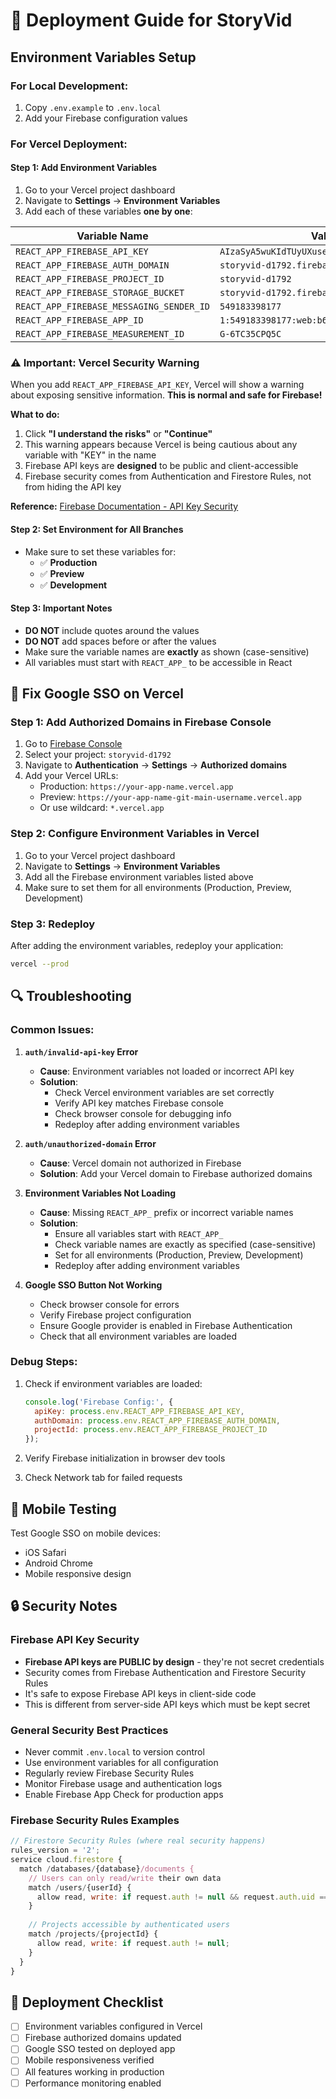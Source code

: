 # 🚀 Deployment Guide for StoryVid

## Environment Variables Setup

### For Local Development:
1. Copy `.env.example` to `.env.local`
2. Add your Firebase configuration values

### For Vercel Deployment:

#### Step 1: Add Environment Variables
1. Go to your Vercel project dashboard
2. Navigate to **Settings** → **Environment Variables**
3. Add each of these variables **one by one**:

| Variable Name | Value |
|---------------|-------|
| `REACT_APP_FIREBASE_API_KEY` | `AIzaSyA5wuKIdTUyUXuseAfp_3flJceKpgJQrk4` |
| `REACT_APP_FIREBASE_AUTH_DOMAIN` | `storyvid-d1792.firebaseapp.com` |
| `REACT_APP_FIREBASE_PROJECT_ID` | `storyvid-d1792` |
| `REACT_APP_FIREBASE_STORAGE_BUCKET` | `storyvid-d1792.firebasestorage.app` |
| `REACT_APP_FIREBASE_MESSAGING_SENDER_ID` | `549183398177` |
| `REACT_APP_FIREBASE_APP_ID` | `1:549183398177:web:b6bca429c71d61a0e7de60` |
| `REACT_APP_FIREBASE_MEASUREMENT_ID` | `G-6TC35CPQ5C` |

### ⚠️ **Important: Vercel Security Warning**
When you add `REACT_APP_FIREBASE_API_KEY`, Vercel will show a warning about exposing sensitive information. **This is normal and safe for Firebase!**

**What to do:**
1. Click **"I understand the risks"** or **"Continue"** 
2. This warning appears because Vercel is being cautious about any variable with "KEY" in the name
3. Firebase API keys are **designed** to be public and client-accessible
4. Firebase security comes from Authentication and Firestore Rules, not from hiding the API key

**Reference:** [Firebase Documentation - API Key Security](https://firebase.google.com/docs/projects/api-keys)

#### Step 2: Set Environment for All Branches
- Make sure to set these variables for:
  - ✅ **Production**
  - ✅ **Preview**
  - ✅ **Development**

#### Step 3: Important Notes
- **DO NOT** include quotes around the values
- **DO NOT** add spaces before or after the values
- Make sure the variable names are **exactly** as shown (case-sensitive)
- All variables must start with `REACT_APP_` to be accessible in React

## 🔧 Fix Google SSO on Vercel

### Step 1: Add Authorized Domains in Firebase Console

1. Go to [Firebase Console](https://console.firebase.google.com/)
2. Select your project: `storyvid-d1792`
3. Navigate to **Authentication** → **Settings** → **Authorized domains**
4. Add your Vercel URLs:
   - Production: `https://your-app-name.vercel.app`
   - Preview: `https://your-app-name-git-main-username.vercel.app`
   - Or use wildcard: `*.vercel.app`

### Step 2: Configure Environment Variables in Vercel

1. Go to your Vercel project dashboard
2. Navigate to **Settings** → **Environment Variables**
3. Add all the Firebase environment variables listed above
4. Make sure to set them for all environments (Production, Preview, Development)

### Step 3: Redeploy

After adding the environment variables, redeploy your application:
```bash
vercel --prod
```

## 🔍 Troubleshooting

### Common Issues:

1. **`auth/invalid-api-key` Error**
   - **Cause**: Environment variables not loaded or incorrect API key
   - **Solution**: 
     - Check Vercel environment variables are set correctly
     - Verify API key matches Firebase console
     - Check browser console for debugging info
     - Redeploy after adding environment variables

2. **`auth/unauthorized-domain` Error**
   - **Cause**: Vercel domain not authorized in Firebase
   - **Solution**: Add your Vercel domain to Firebase authorized domains

3. **Environment Variables Not Loading**
   - **Cause**: Missing `REACT_APP_` prefix or incorrect variable names
   - **Solution**: 
     - Ensure all variables start with `REACT_APP_`
     - Check variable names are exactly as specified (case-sensitive)
     - Set for all environments (Production, Preview, Development)
     - Redeploy after adding environment variables

4. **Google SSO Button Not Working**
   - Check browser console for errors
   - Verify Firebase project configuration
   - Ensure Google provider is enabled in Firebase Authentication
   - Check that all environment variables are loaded

### Debug Steps:

1. Check if environment variables are loaded:
   ```javascript
   console.log('Firebase Config:', {
     apiKey: process.env.REACT_APP_FIREBASE_API_KEY,
     authDomain: process.env.REACT_APP_FIREBASE_AUTH_DOMAIN,
     projectId: process.env.REACT_APP_FIREBASE_PROJECT_ID
   });
   ```

2. Verify Firebase initialization in browser dev tools

3. Check Network tab for failed requests

## 📱 Mobile Testing

Test Google SSO on mobile devices:
- iOS Safari
- Android Chrome
- Mobile responsive design

## 🔒 Security Notes

### Firebase API Key Security
- **Firebase API keys are PUBLIC by design** - they're not secret credentials
- Security comes from Firebase Authentication and Firestore Security Rules
- It's safe to expose Firebase API keys in client-side code
- This is different from server-side API keys which must be kept secret

### General Security Best Practices
- Never commit `.env.local` to version control
- Use environment variables for all configuration
- Regularly review Firebase Security Rules
- Monitor Firebase usage and authentication logs
- Enable Firebase App Check for production apps

### Firebase Security Rules Examples
```javascript
// Firestore Security Rules (where real security happens)
rules_version = '2';
service cloud.firestore {
  match /databases/{database}/documents {
    // Users can only read/write their own data
    match /users/{userId} {
      allow read, write: if request.auth != null && request.auth.uid == userId;
    }
    
    // Projects accessible by authenticated users
    match /projects/{projectId} {
      allow read, write: if request.auth != null;
    }
  }
}
```

## 🚀 Deployment Checklist

- [ ] Environment variables configured in Vercel
- [ ] Firebase authorized domains updated
- [ ] Google SSO tested on deployed app
- [ ] Mobile responsiveness verified
- [ ] All features working in production
- [ ] Performance monitoring enabled